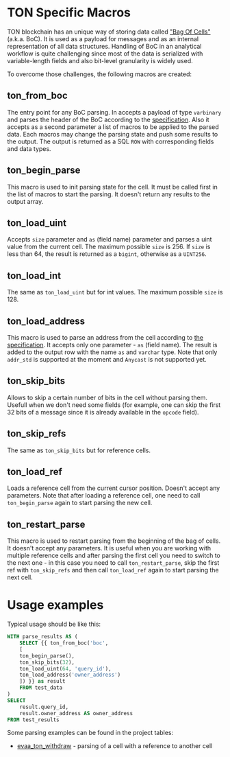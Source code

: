 # TON Specific Macros

TON blockchain has an unique way of storing data called ["Bag Of Cells"](https://docs.ton.org/v3/documentation/data-formats/tlb/cell-boc) (a.k.a. BoC).
It is used as a payload for messages and as an internal representation of all data structures. Handling of BoC in an analytical workflow is quite challenging since
most of the data is serialized with variable-length fields and also bit-level granularity is widely used.

To overcome those challenges, the following macros are created:

## ton_from_boc

The entry point for any BoC parsing. In accepts a payload of type ``varbinary`` and parses the header of the BoC according to the [specification](https://github.com/ton-blockchain/ton/blob/24dc184a2ea67f9c47042b4104bbb4d82289fac1/crypto/tl/boc.tlb). Also it accepts as a second parameter a list of macros to be applied to the parsed data.
Each macros may change the parsing state and push some results to the output. The output is returned as a SQL ``ROW`` with corresponding fields and data types.

## ton_begin_parse

This macro is used to init parsing state for the cell. It must be called first in the list of macros to start the parsing. It doesn't return any results to the output array.

## ton_load_uint

Accepts ``size`` parameter and ``as`` (field name) parameter and parses a uint value from the current cell. The maximum possible ``size`` is 256.
If ``size`` is less than 64, the result is returned as a ``bigint``, otherwise as a ``UINT256``.

## ton_load_int

The same as ``ton_load_uint`` but for int values. The maximum possible ``size`` is 128.

## ton_load_address

This macro is used to parse an address from the cell according to [the specification](https://github.com/ton-blockchain/ton/blob/master/crypto/block/block.tlb#L100-L110).
It accepts only one parameter - ``as`` (field name). The result is added to the output row with the name ``as`` and ``varchar`` type.
Note that only ``addr_std`` is supported at the moment and ``Anycast`` is not supported yet.

## ton_skip_bits

Allows to skip a certain number of bits in the cell without parsing them. Usefull when we don't need some fields (for example, one can skip the first 32 bits
of a message since it is already available in the ``opcode`` field).

## ton_skip_refs

The same as ``ton_skip_bits`` but for reference cells.

## ton_load_ref

Loads a reference cell from the current cursor position. Doesn't accept any parameters. Note that after loading a reference cell, one need to call ``ton_begin_parse`` again to start parsing the new cell.

## ton_restart_parse

This macro is used to restart parsing from the beginning of the bag of cells. It doesn't accept any parameters. It is useful when 
you are working with multiple reference cells and after parsing the first cell you need to switch to the next one - in this case you need to call ``ton_restart_parse``,
skip the first ref with ``ton_skip_refs`` and then call ``ton_load_ref`` again to start parsing the next cell.

# Usage examples

Typical usage should be like this:

```sql
WITH parse_results AS (    
    SELECT {{ ton_from_boc('boc', 
    [
    ton_begin_parse(),
    ton_skip_bits(32),
    ton_load_uint(64, 'query_id'),
    ton_load_address('owner_address')
    ]) }} as result 
    FROM test_data
)
SELECT
    result.query_id,
    result.owner_address AS owner_address
FROM test_results
```


Some parsing examples can be found in the project tables:
* [evaa_ton_withdraw](../../../models/evaa/ton/evaa_ton_withdraw.sql) - parsing of a cell with a reference to another cell
